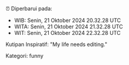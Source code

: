 ⏰ Diperbarui pada:
- WIB: Senin, 21 Oktober 2024 20.32.28 UTC
- WITA: Senin, 21 Oktober 2024 21.32.28 UTC
- WIT: Senin, 21 Oktober 2024 22.32.28 UTC

Kutipan Inspiratif:
"My life needs editing."


Kategori: funny

